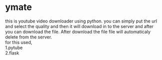 # ymate
this is youtube video downloader using python.
you can simply put the url and select the quality and then it will download in to the server and after you can download the file.
After download the file file will automaticaly delete from the server.
<br>
for this used,
<br>
1.pytube
<br>
2.flask
